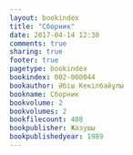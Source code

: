 ```yaml
---
layout: bookindex
title: "Сборник"
date: 2017-04-14 12:30
comments: true
sharing: true
footer: true
pagetype: bookindex
bookindex: 002-000044
bookauthor: Әбіш Кекілбайұлы
bookname: Сборник
bookvolume: 2
bookvolumes: 2
bookfilecount: 408
bookpublisher: Жазушы
bookpublishedyear: 1989
---
```

